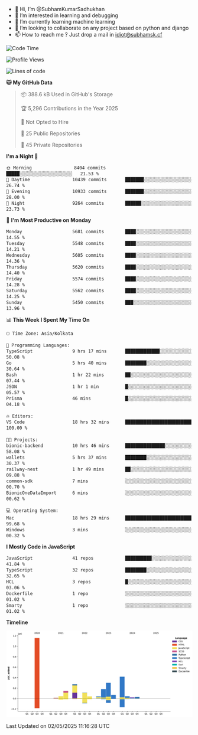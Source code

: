 - 👋 Hi, I’m @SubhamKumarSadhukhan
- 👀 I’m interested in learning and debugging
- 🌱 I’m currently learning machine learning
- 💞️ I’m looking to collaborate on any project based on python and django
- 📫 How to reach me ?
      Just drop a mail in idiot@subhamsk.cf

<!---
SubhamKumarSadhukhan/SubhamKumarSadhukhan is a ✨ special ✨ repository because its `README.md` (this file) appears on your GitHub profile.
You can click the Preview link to take a look at your changes.
--->


<!--START_SECTION:waka-->
![Code Time](http://img.shields.io/badge/Code%20Time-2%2C861%20hrs%2023%20mins-blue)

![Profile Views](http://img.shields.io/badge/Profile%20Views-0-blue)

![Lines of code](https://img.shields.io/badge/From%20Hello%20World%20I%27ve%20Written-2.9%20million%20lines%20of%20code-blue)

**🐱 My GitHub Data** 

> 📦 388.6 kB Used in GitHub's Storage 
 > 
> 🏆 5,296 Contributions in the Year 2025
 > 
> 🚫 Not Opted to Hire
 > 
> 📜 25 Public Repositories 
 > 
> 🔑 45 Private Repositories 
 > 
**I'm a Night 🦉** 

```text
🌞 Morning                8404 commits        █████░░░░░░░░░░░░░░░░░░░░   21.53 % 
🌆 Daytime                10439 commits       ███████░░░░░░░░░░░░░░░░░░   26.74 % 
🌃 Evening                10933 commits       ███████░░░░░░░░░░░░░░░░░░   28.00 % 
🌙 Night                  9264 commits        ██████░░░░░░░░░░░░░░░░░░░   23.73 % 
```
📅 **I'm Most Productive on Monday** 

```text
Monday                   5681 commits        ████░░░░░░░░░░░░░░░░░░░░░   14.55 % 
Tuesday                  5548 commits        ████░░░░░░░░░░░░░░░░░░░░░   14.21 % 
Wednesday                5605 commits        ████░░░░░░░░░░░░░░░░░░░░░   14.36 % 
Thursday                 5620 commits        ████░░░░░░░░░░░░░░░░░░░░░   14.40 % 
Friday                   5574 commits        ████░░░░░░░░░░░░░░░░░░░░░   14.28 % 
Saturday                 5562 commits        ████░░░░░░░░░░░░░░░░░░░░░   14.25 % 
Sunday                   5450 commits        ███░░░░░░░░░░░░░░░░░░░░░░   13.96 % 
```


📊 **This Week I Spent My Time On** 

```text
🕑︎ Time Zone: Asia/Kolkata

💬 Programming Languages: 
TypeScript               9 hrs 17 mins       █████████████░░░░░░░░░░░░   50.08 % 
Go                       5 hrs 40 mins       ████████░░░░░░░░░░░░░░░░░   30.64 % 
Bash                     1 hr 22 mins        ██░░░░░░░░░░░░░░░░░░░░░░░   07.44 % 
JSON                     1 hr 1 min          █░░░░░░░░░░░░░░░░░░░░░░░░   05.57 % 
Prisma                   46 mins             █░░░░░░░░░░░░░░░░░░░░░░░░   04.18 % 

🔥 Editors: 
VS Code                  18 hrs 32 mins      █████████████████████████   100.00 % 

🐱‍💻 Projects: 
bionic-backend           10 hrs 46 mins      ███████████████░░░░░░░░░░   58.08 % 
wallets                  5 hrs 37 mins       ████████░░░░░░░░░░░░░░░░░   30.37 % 
railway-nest             1 hr 49 mins        ██░░░░░░░░░░░░░░░░░░░░░░░   09.88 % 
common-sdk               7 mins              ░░░░░░░░░░░░░░░░░░░░░░░░░   00.70 % 
BionicOneDataImport      6 mins              ░░░░░░░░░░░░░░░░░░░░░░░░░   00.62 % 

💻 Operating System: 
Mac                      18 hrs 29 mins      █████████████████████████   99.68 % 
Windows                  3 mins              ░░░░░░░░░░░░░░░░░░░░░░░░░   00.32 % 
```

**I Mostly Code in JavaScript** 

```text
JavaScript               41 repos            ██████████░░░░░░░░░░░░░░░   41.84 % 
TypeScript               32 repos            ████████░░░░░░░░░░░░░░░░░   32.65 % 
HCL                      3 repos             █░░░░░░░░░░░░░░░░░░░░░░░░   03.06 % 
Dockerfile               1 repo              ░░░░░░░░░░░░░░░░░░░░░░░░░   01.02 % 
Smarty                   1 repo              ░░░░░░░░░░░░░░░░░░░░░░░░░   01.02 % 
```



**Timeline**

![Lines of Code chart](https://raw.githubusercontent.com/SubhamKumarSadhukhan/SubhamKumarSadhukhan/main/assets/bar_graph.png)


 Last Updated on 02/05/2025 11:16:28 UTC
<!--END_SECTION:waka-->
